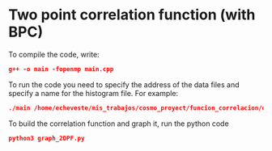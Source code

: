 # Two point correlation function (with BPC)

To compile the code, write:

```json
g++ -o main -fopenmp main.cpp
```

To run the code you need to specify the address of the data files and specify a name for the histogram file. For example:

```json
./main /home/echeveste/mis_trabajos/cosmo_proyect/funcion_correlacion/data/data.dat  full
```

To build the correlation function and graph it, run the python code

```json
python3 graph_2DPF.py 
```
